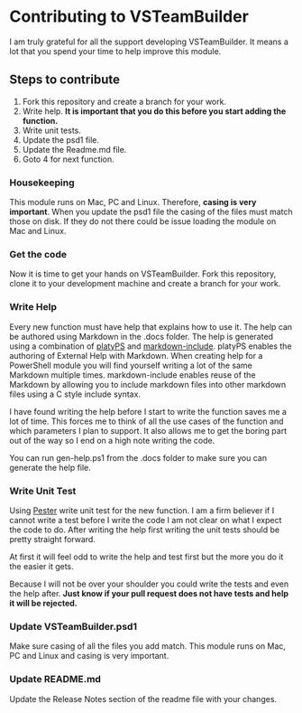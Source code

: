 # Contributing to VSTeamBuilder

I am truly grateful for all the support developing VSTeamBuilder. It means a lot that you spend your time to help improve this module.

## Steps to contribute

1. Fork this repository and create a branch for your work.
2. Write help. **It is important that you do this before you start adding the function.**
3. Write unit tests.
4. Update the psd1 file.
5. Update the Readme.md file.
6. Goto 4 for next function.

### Housekeeping

This module runs on Mac, PC and Linux. Therefore, **casing is very important**.  When you update the psd1 file the casing of the files must match those on disk. If they do not there could be issue loading the module on Mac and Linux.

### Get the code

Now it is time to get your hands on VSTeamBuilder. Fork this repository, clone it to your development machine and create a branch for your work.

### Write Help

Every new function must have help that explains how to use it. The help can be authored using Markdown in the .docs folder. The help is generated using a combination of [platyPS](https://github.com/PowerShell/platyPS) and [markdown-include](https://github.com/sethen/markdown-include). platyPS enables the authoring of External Help with Markdown.  When creating help for a PowerShell module you will find yourself writing a lot of the same Markdown multiple times. markdown-include enables reuse of the Markdown by allowing you to include markdown files into other markdown files using a C style include syntax.

I have found writing the help before I start to write the function saves me a lot of time. This forces me to think of all the use cases of the function and which parameters I plan to support. It also allows me to get the boring part out of the way so I end on a high note writing the code.

You can run gen-help.ps1 from the .docs folder to make sure you can generate the help file.

### Write Unit Test

Using [Pester](https://github.com/pester/Pester) write unit test for the new function. I am a firm believer if I cannot write a test before I write the code I am not clear on what I expect the code to do. After writing the help first writing the unit tests should be pretty straight forward.

At first it will feel odd to write the help and test first but the more you do it the easier it gets.

Because I will not be over your shoulder you could write the tests and even the help after. **Just know if your pull request does not have tests and help it will be rejected.**

### Update VSTeamBuilder.psd1

Make sure casing of all the files you add match. This module runs on Mac, PC and Linux and casing is very important.

### Update README.md

Update the Release Notes section of the readme file with your changes.
